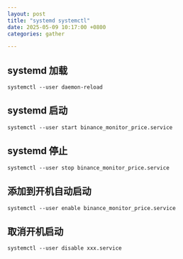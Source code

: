 ```yaml
---
layout: post
title: "systemd systemctl"
date: 2025-05-09 10:17:00 +0800
categories: gather

---
```




## systemd 加载

```shell
systemctl --user daemon-reload 
```
  
  
## systemd 启动
```shell
systemctl --user start binance_monitor_price.service  
```
  

## systemd 停止
```shell
systemctl --user stop binance_monitor_price.service  
```
  

## 添加到开机自动启动
```shell
systemctl --user enable binance_monitor_price.service  
```
  

## 取消开机启动
```shell
systemctl --user disable xxx.service
```